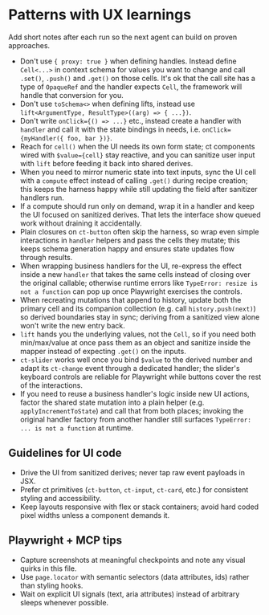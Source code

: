 # Patterns with UX learnings

Add short notes after each run so the next agent can build on proven approaches.

- Don't use `{ proxy: true }` when defining handles. Instead define `Cell<...>`
  in context schema for values you want to change and call `.set()`, `.push()`
  and `.get()` on those cells. It's ok that the call site has a type of
  `OpaqueRef` and the handler expects `Cell`, the framework will handle that
  conversion for you.
- Don't use `toSchema<>` when defining lifts, instead use
  `lift<ArgumentType, ResultType>((arg) => { ...})`.
- Don't write `onClick={() => ...}` etc., instead create a handler with
  `handler` and call it with the state bindings in needs, i.e.
  `onClick={myHandler({ foo, bar })}`.
- Reach for `cell()` when the UI needs its own form state; ct components wired
  with `$value={cell}` stay reactive, and you can sanitize user input with
  `lift` before feeding it back into shared derives.
- When you need to mirror numeric state into text inputs, sync the UI cell with
  a `compute` effect instead of calling `.get()` during recipe creation; this
  keeps the harness happy while still updating the field after sanitizer
  handlers run.
- If a compute should run only on demand, wrap it in a handler and keep the UI
  focused on sanitized derives. That lets the interface show queued work without
  draining it accidentally.
- Plain closures on `ct-button` often skip the harness, so wrap even simple
  interactions in `handler` helpers and pass the cells they mutate; this keeps
  schema generation happy and ensures state updates flow through results.
- When wrapping business handlers for the UI, re-express the effect inside a new
  `handler` that takes the same cells instead of closing over the original
  callable; otherwise runtime errors like `TypeError: resize is not a function`
  can pop up once Playwright exercises the controls.
- When recreating mutations that append to history, update both the primary cell
  and its companion collection (e.g. call `history.push(next)`) so derived
  boundaries stay in sync; deriving from a sanitized view alone won't write the
  new entry back.
- `lift` hands you the underlying values, not the `Cell`, so if you need both
  min/max/value at once pass them as an object and sanitize inside the mapper
  instead of expecting `.get()` on the inputs.
- `ct-slider` works well once you bind `$value` to the derived number and adapt
  its `ct-change` event through a dedicated handler; the slider's keyboard
  controls are reliable for Playwright while buttons cover the rest of the
  interactions.
- If you need to reuse a business handler's logic inside new UI actions, factor
  the shared state mutation into a plain helper (e.g. `applyIncrementToState`)
  and call that from both places; invoking the original handler factory from
  another handler still surfaces `TypeError: ... is not a function` at runtime.

## Guidelines for UI code

- Drive the UI from sanitized derives; never tap raw event payloads in JSX.
- Prefer ct primitives (`ct-button`, `ct-input`, `ct-card`, etc.) for consistent
  styling and accessibility.
- Keep layouts responsive with flex or stack containers; avoid hard coded pixel
  widths unless a component demands it.

## Playwright + MCP tips

- Capture screenshots at meaningful checkpoints and note any visual quirks in
  this file.
- Use `page.locator` with semantic selectors (data attributes, ids) rather than
  styling hooks.
- Wait on explicit UI signals (text, aria attributes) instead of arbitrary
  sleeps whenever possible.
